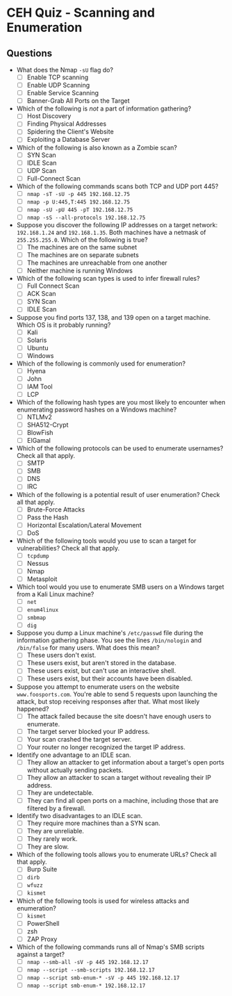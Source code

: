 # CEH Quiz - Scanning and Enumeration

## Questions
- What does the Nmap `-sU` flag do?
  - [ ] Enable TCP scanning
  - [ ] Enable UDP Scanning
  - [ ] Enable Service Scanning
  - [ ] Banner-Grab All Ports on the Target

- Which of the following is _not_ a part of information gathering?
  - [ ] Host Discovery
  - [ ] Finding Physical Addresses
  - [ ] Spidering the Client's Website
  - [ ] Exploiting a Database Server

- Which of the following is also known as a Zombie scan?
  - [ ] SYN Scan
  - [ ] IDLE Scan
  - [ ] UDP Scan
  - [ ] Full-Connect Scan

- Which of the following commands scans both TCP and UDP port 445?
  - [ ] `nmap -sT -sU -p 445 192.168.12.75`
  - [ ] `nmap -p U:445,T:445 192.168.12.75`
  - [ ] `nmap -sU -pU 445 -pT 192.168.12.75 `
  - [ ] `nmap -sS --all-protocols 192.168.12.75 `

- Suppose you discover the following IP addresses on a target network: `192.168.1.24` and `192.168.1.35`. Both machines have a netmask of `255.255.255.0`. Which of the following is true?
  - [ ] The machines are on the same subnet
  - [ ] The machines are on separate subnets
  - [ ] The machines are unreachable from one another
  - [ ] Neither machine is running Windows

- Which of the following scan types is used to infer firewall rules?
  - [ ] Full Connect Scan
  - [ ] ACK Scan
  - [ ] SYN Scan
  - [ ] IDLE Scan

- Suppose you find ports 137, 138, and 139 open on a target machine. Which OS is it probably running?
  - [ ] Kali
  - [ ] Solaris
  - [ ] Ubuntu
  - [ ] Windows

- Which of the following is commonly used for enumeration?
  - [ ] Hyena
  - [ ] John
  - [ ] IAM Tool
  - [ ] LCP

- Which of the following hash types are you most likely to encounter when enumerating password hashes on a Windows machine?
  - [ ] NTLMv2
  - [ ] SHA512-Crypt
  - [ ] BlowFish
  - [ ] ElGamal

- Which of the following protocols can be used to enumerate usernames? Check all that apply.
  - [ ] SMTP
  - [ ] SMB
  - [ ] DNS
  - [ ] IRC

- Which of the following is a potential result of user enumeration? Check all that apply.
  - [ ] Brute-Force Attacks
  - [ ] Pass the Hash
  - [ ] Horizontal Escalation/Lateral Movement
  - [ ] DoS

- Which of the following tools would you use to scan a target for vulnerabilities? Check all that apply.
  - [ ] `tcpdump`
  - [ ] Nessus
  - [ ] Nmap
  - [ ] Metasploit

- Which tool would you use to enumerate SMB users on a Windows target from a Kali Linux machine?
  - [ ] `net`
  - [ ] `enum4linux`
  - [ ] `smbmap`
  - [ ] `dig`

- Suppose you dump a Linux machine's `/etc/passwd` file during the information gathering phase. You see the lines `/bin/nologin` and `/bin/false` for many users. What does this mean?
  - [ ] These users don't exist.
  - [ ] These users exist, but aren't stored in the database.
  - [ ] These users exist, but can't use an interactive shell.
  - [ ] These users exist, but their accounts have been disabled.

- Suppose you attempt to enumerate users on the website `www.foosports.com`. You're able to send 5 requests upon launching the attack, but stop receiving responses after that. What most likely happened?
  - [ ] The attack failed because the site doesn't have enough users to enumerate.
  - [ ] The target server blocked your IP address.
  - [ ] Your scan crashed the target server.
  - [ ] Your router no longer recognized the target IP address.

- Identify one advantage to an IDLE scan.
  - [ ] They allow an attacker to get information about a target's open ports without actually sending packets.
  - [ ] They allow an attacker to scan a target without revealing their IP address.
  - [ ] They are undetectable.
  - [ ] They can find all open ports on a machine, including those that are filtered by a firewall.

- Identify two disadvantages to an IDLE scan.
  - [ ] They require more machines than a SYN scan.
  - [ ] They are unreliable.
  - [ ] They rarely work.
  - [ ] They are slow.

- Which of the following tools allows you to enumerate URLs? Check all that apply.
  - [ ] Burp Suite
  - [ ] `dirb`
  - [ ] `wfuzz`
  - [ ] `kismet`

- Which of the following tools is used for wireless attacks and enumeration?
  - [ ] `kismet`
  - [ ] PowerShell
  - [ ] zsh
  - [ ] ZAP Proxy

- Which of the following commands runs all of Nmap's SMB scripts against a target?
  - [ ] `nmap --smb-all -sV -p 445 192.168.12.17`
  - [ ] `nmap --script --smb-scripts 192.168.12.17`
  - [ ] `nmap --script smb-enum-* -sV -p 445 192.168.12.17`
  - [ ] `nmap --script smb-enum-* 192.168.12.17`
